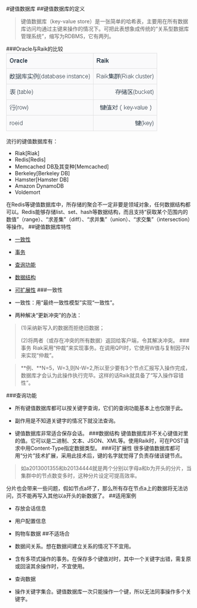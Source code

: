 #键值数据库
##键值数据库的定义
>键值数据库（key-value store）是一张简单的哈希表，主要用在所有数据库访问均通过主键来操作的情况下。可把此表想象成传统的“关系型数据库管理系统”，缩写为RDBMS，它有两列。

###Oracle与Raik的比较
![Alt text ](./image/k1.png)

流行的键值数据库有：

* Riak[Riak]
* Redis[Redis]
* Memcached DB及其变种[Memcached]
* Berkeley[Berkeley DB]
* Hamster[Hamster DB]
* Amazon DynamoDB
*  Voldemort

在Redis等键值数据库中，所存储的聚合不一定非要是领域对象，任何数据结构都可以。Redis能够存储list、set、hash等数据结构，而且支持“获取某个范围内的数值”（range）、“求差集”（diff）、“求并集”（union）、“求交集”（intersection）等操作。
##键值数据库特性

* [一致性](kconsistency.md)
* [事务](kaffair.md)
* [查询功能](kquery.md)
* [数据结构](kdata_structure.md)
* [可扩展性](kexpansibility.md)
###一致性
* 一致性：用“最终一致性模型”实现“一致性”。

* 两种解决“更新冲突”的办法：
>(1)采纳新写入的数据而拒绝旧数据；
>
>(2)将两者（或存在冲突的所有数据）返回给客户端，令其解决冲突。
###事务
Riak采用“仲裁”来实现事务。在调用QPI时，它使用W值与复制因子N来实现“仲裁”。

>**例、**N=5，W=3,则N-W=2,所以至少要有3个节点汇报写入操作完成，数据库才会认为此操作执行完毕。这样的话Raik就具备了“写入操作容错性”。

###查询功能
* 所有键值数据库都可以按关键字查询，它们的查询功能基本上也仅限于此。

* 副作用是不知道关键字的情况下就没法查询。
* 键值数据库非常适合保存会话。
###数据结构
键值数据库并不关心键值对里的值。它可以是二进制、文本、JSON、XML等。使用Raik时，可在POST请求中用Content-Type指定数据类型。
###可扩展性
很多键值数据库都可用“分片”技术扩展，采用此技术后，键的名字就觉得了负责存储该键节点。
>如a2013001355和b20134444就是两个分别以字母a和b为开头的分片，当集群中的节点数变多时，这种分片设定可提高效率。

分片也会带来一些问题，假如节点a坏了，那么所有存在节点a上的数据将无法访问，页不能再写入其他以a开头的新数据了。
##适用案例

* 存放会话信息
* 用户配置信息
* 购物车数据
##不适场合

* 数据间关系。想在数据间建立关系的情况下不宜用。

* 含有多项式操作的事务。在保存多个键值对时，其中一个关键字出错，需复原或回滚其余操作时，不宜使用。

* 查询数据

* 操作关键字集合。键值数据库一次只能操作一个键，所以无法同事操作多个关键字。